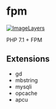 # fpm

[![ImageLayers](https://badge.imagelayers.io/ymyzk/blog:fpm.svg)](https://imagelayers.io/?images=ymyzk/blog:fpm)

PHP 7.1 + FPM

## Extensions
- gd
- mbstring
- mysqli
- opcache
- apcu
